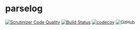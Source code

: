# parselog
> 

[![Scrutinizer Code Quality](https://scrutinizer-ci.com/g/kristuff/parselog/badges/quality-score.png?b=master)](https://scrutinizer-ci.com/g/kristuff/pwoof/?branch=master)
[![Build Status](https://travis-ci.org/kristuff/parselog.svg?branch=master)](https://travis-ci.org/kristuff/pwoof)
[![codecov](https://codecov.io/gh/kristuff/parselog/branch/master/graph/badge.svg)](https://codecov.io/gh/kristuff/pwoof)
![GitHub](https://img.shields.io/github/license/kristuff/pwoof)

